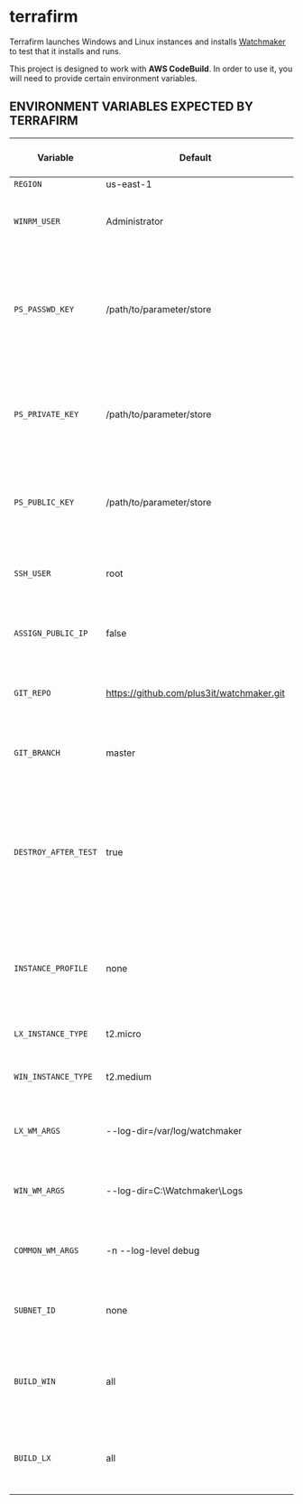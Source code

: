 # terrafirm
Terrafirm launches Windows and Linux instances and installs [Watchmaker](https://github.com/plus3it/watchmaker) to test that it installs and runs.

This project is designed to work with **AWS CodeBuild**. In order to use it, you will need to provide certain environment variables.

## ENVIRONMENT VARIABLES EXPECTED BY TERRAFIRM

Variable | Default | Req/Opt (in CodeBuild) | Description
--- | --- | --- | ---
`REGION` | us-east-1 | optional | AWS region
`WINRM_USER` | Administrator | optional | username to use when connecting via WinRM to Windows instances
`PS_PASSWD_KEY` | /path/to/parameter/store | REQUIRED | Name of a Parameter Store (PS) parameter containing the password used temporarily in WinRM connection to Windows instances.
`PS_PRIVATE_KEY` | /path/to/parameter/store | REQUIRED | Name of a PS parameter containing the private key used in authenticating to instances created with the Key Pair.
`PS_PUBLIC_KEY` | /path/to/parameter/store | REQUIRED | Name of a PS parameter containing the public key used in creating a Key Pair for use by Terrafirm.
`SSH_USER` | root | optional | Which username to use when connecting via SSH to Linux instances.
`ASSIGN_PUBLIC_IP` | false | optional | Whether or not to assign a public IP to the instances built by Terraform.
`GIT_REPO` | https://github.com/plus3it/watchmaker.git | optional | Which git repository to use in getting watchmaker code.
`GIT_BRANCH` | master | optional | Which branch of the repository to use in getting watchmaker code.
`DESTROY_AFTER_TEST` | true | optional | Whether or not to destroy all resources created after the test. (WARNING: Depending on failure, Terraform may not always be able to destroy provisioned resources.)
`INSTANCE_PROFILE` | none | optional | Instance profile to be used in provisioning resources. This is generally the same as the role if the role is an EC2 role.
`LX_INSTANCE_TYPE` | t2.micro | optional | AWS instance type for Linux instances.
`WIN_INSTANCE_TYPE` | t2.medium | optional | AWS instance type for Windows instances.
`LX_WM_ARGS` | --log-dir=/var/log/watchmaker | optional | Command line arguments used when installing Watchmaker (Linux).
`WIN_WM_ARGS` | --log-dir=C:\\Watchmaker\\Logs | optional | Command line arguments used when installing Watchmaker (Windows).
`COMMON_WM_ARGS` | -n --log-level debug | optional | Command line arguments used when installing Watchmaker (Windows/Linux).
`SUBNET_ID` | none | optional | Whether or not to use a subnet. CodeBuild instance must be able to access.
`BUILD_WIN` | all | optional | Whether or not to build all possible Windows instances. Acceptable values are "all", "one", or "none".
`BUILD_LX` | all | optional | Whether or not to build all possible Linux instances. Acceptable values are "all", "one", or "none".


